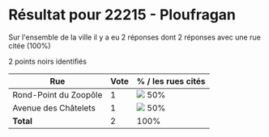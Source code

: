 # Résultat pour 22215 - Ploufragan

Sur l'ensemble de la ville il y a eu 2 réponses dont 2 réponses avec une rue citée (100%)

2 points noirs identifiés

| Rue | Vote | % / les rues cités|
|-----|------|-------------------|
| Rond-Point du Zoopôle | 1 | <img src="../../img/bar_50.gif" />&nbsp;50%|
| Avenue des Châtelets | 1 | <img src="../../img/bar_50.gif" />&nbsp;50%|
| **Total** | 2 | 100%|
